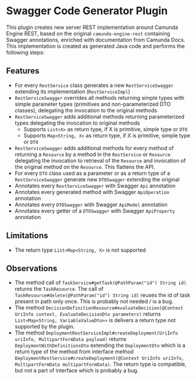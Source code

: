 # Swagger Code Generator Plugin

This plugin creates new server REST implementation around Camunda Engine REST, based on the original `camunda-engine-rest` containing Swagger annotations, enriched with documentation from Camunda Docs. This implementation is created as generated Java code and performs the following steps:

## Features

 - For every `RestService` class generates a new `RestServiceSwagger` extending its implementation (`RestServiceImpl`)
 - `RestServiceSwagger` overrides all methods returning simple types with simple parameter types (primitives and non-parameterized DTO classes), delegating the invocation to the original methods
 - `RestServiceSwagger` adds additional methods returning parameterized types delegating the invocation to original methods
   - Supports `List<X>` as return type, if X is primitive, simple type or `DTO`
   - Supports `Map<String, X>` as return type, if X is primitive, simple type or `DTO` 
 - `RestServiceSwagger` adds additional methods for every method of returning a `Resource`   by a method in the `RestService` or `Resource` delegating the invocation to retrieval of the `Resource` and invocation of the original method on the `Resource`. This flattens the API.
 - For every `DTO` class used as a parameter or as a return type of a `RestServiceSwagger` generate new `DTOSwagger` extending the original 
 - Annotates every `RestServiceSwagger` with Swagger `Api` annotation
 - Annotates every generated method with Swagger `ApiOperation` annotation
 - Annotates every `DTOSwagger` with Swagger `ApiModel` annotation
 - Annotates every getter of a `DTOSwagger` with Swagger `ApiProperty` annotation 

## Limitations

- The return type `List<Map<String, X>` is not supported 



## Observations

- The method call of `TaskService#getTask(@PathParam("id") String id)` returns the `TaskResource`. The call of `TaskResource#delete(@PathParam("id") String id)` reuses the id of task present in path only once. This is probably not needed / is a bug.
- The method `DecisionDefinitionResource#evaluateDecision(@Context UriInfo context, EvaluateDecisionDto parameters)` returns `List<Map<String, VariableValueDto>>` is delivers a return type not supported by the plugin.
- The method `DeploymentRestServiceImpl#createDeployment(UriInfo uriInfo, MultipartFormData payload)` returns `DeploymentWithDefinitionsDto` extending the `DeploymentDto` which is a return type of the method from interface method `DeploymentRestService#createDeployment(@Context UriInfo uriInfo, MultipartFormData multipartFormData)`. The return type is compatible, but not a part of interface which is probably a bug.

